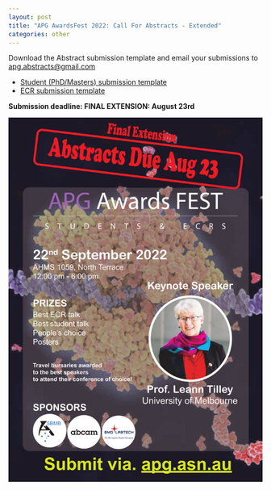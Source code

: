 ```yaml
---
layout: post
title: "APG AwardsFest 2022: Call For Abstracts - Extended"
categories: other
---
```


Download the Abstract submission template and email your submissions to [apg.abstracts@gmail.com](mailto:apg.abstracts@gmail.com)

 - [Student (PhD/Masters) submission template][1]
 - [ECR submission template][2]

__Submission deadline: FINAL EXTENSION: August 23rd__

![](/assets/images/2022_awardsfestCFA.jpg)


[1]:/assets/docs/StudentAwardsTemplate.docx

[2]:/assets/docs/TemplateECR.docx